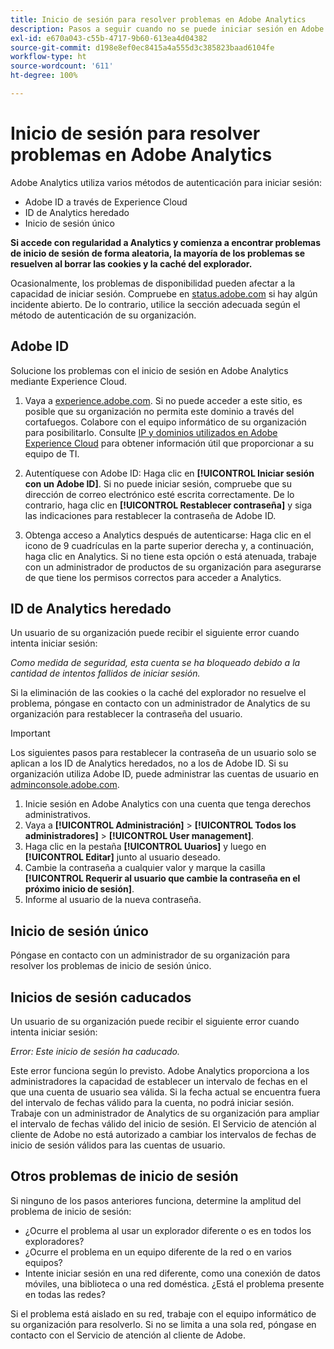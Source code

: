 ```yaml
---
title: Inicio de sesión para resolver problemas en Adobe Analytics
description: Pasos a seguir cuando no se puede iniciar sesión en Adobe Analytics.
exl-id: e670a043-c55b-4717-9b60-613ea4d04382
source-git-commit: d198e8ef0ec8415a4a555d3c385823baad6104fe
workflow-type: ht
source-wordcount: '611'
ht-degree: 100%

---
```


# Inicio de sesión para resolver problemas en Adobe Analytics

Adobe Analytics utiliza varios métodos de autenticación para iniciar sesión:

* Adobe ID a través de Experience Cloud
* ID de Analytics heredado
* Inicio de sesión único

**Si accede con regularidad a Analytics y comienza a encontrar problemas de inicio de sesión de forma aleatoria, la mayoría de los problemas se resuelven al borrar las cookies y la caché del explorador.**

Ocasionalmente, los problemas de disponibilidad pueden afectar a la capacidad de iniciar sesión. Compruebe en [status.adobe.com](https://status.adobe.com) si hay algún incidente abierto. De lo contrario, utilice la sección adecuada según el método de autenticación de su organización.

## Adobe ID

Solucione los problemas con el inicio de sesión en Adobe Analytics mediante Experience Cloud.

1. Vaya a [experience.adobe.com](https://experience.adobe.com). Si no puede acceder a este sitio, es posible que su organización no permita este dominio a través del cortafuegos. Colabore con el equipo informático de su organización para posibilitarlo. Consulte [IP y dominios utilizados en Adobe Experience Cloud](https://helpx.adobe.com/es/analytics/kb/adobe-ip-addresses.html) para obtener información útil que proporcionar a su equipo de TI.

2. Autentíquese con Adobe ID: Haga clic en **[!UICONTROL Iniciar sesión con un Adobe ID]**. Si no puede iniciar sesión, compruebe que su dirección de correo electrónico esté escrita correctamente. De lo contrario, haga clic en **[!UICONTROL Restablecer contraseña]** y siga las indicaciones para restablecer la contraseña de Adobe ID.

3. Obtenga acceso a Analytics después de autenticarse: Haga clic en el icono de 9 cuadrículas en la parte superior derecha y, a continuación, haga clic en Analytics. Si no tiene esta opción o está atenuada, trabaje con un administrador de productos de su organización para asegurarse de que tiene los permisos correctos para acceder a Analytics.

## ID de Analytics heredado

Un usuario de su organización puede recibir el siguiente error cuando intenta iniciar sesión:

*Como medida de seguridad, esta cuenta se ha bloqueado debido a la cantidad de intentos fallidos de iniciar sesión.*

Si la eliminación de las cookies o la caché del explorador no resuelve el problema, póngase en contacto con un administrador de Analytics de su organización para restablecer la contraseña del usuario.

>[!IMPORTANT]
>
>Los siguientes pasos para restablecer la contraseña de un usuario solo se aplican a los ID de Analytics heredados, no a los de Adobe ID. Si su organización utiliza Adobe ID, puede administrar las cuentas de usuario en [adminconsole.adobe.com](https://adminconsole.adobe.com).

1. Inicie sesión en Adobe Analytics con una cuenta que tenga derechos administrativos.
2. Vaya a **[!UICONTROL Administración]** > **[!UICONTROL Todos los administradores]** > **[!UICONTROL User management]**.
3. Haga clic en la pestaña **[!UICONTROL Uuarios]** y luego en **[!UICONTROL Editar]** junto al usuario deseado.
4. Cambie la contraseña a cualquier valor y marque la casilla **[!UICONTROL Requerir al usuario que cambie la contraseña en el próximo inicio de sesión]**.
5. Informe al usuario de la nueva contraseña.

## Inicio de sesión único

Póngase en contacto con un administrador de su organización para resolver los problemas de inicio de sesión único.

## Inicios de sesión caducados

Un usuario de su organización puede recibir el siguiente error cuando intenta iniciar sesión:

*Error: Este inicio de sesión ha caducado.*

Este error funciona según lo previsto. Adobe Analytics proporciona a los administradores la capacidad de establecer un intervalo de fechas en el que una cuenta de usuario sea válida. Si la fecha actual se encuentra fuera del intervalo de fechas válido para la cuenta, no podrá iniciar sesión. Trabaje con un administrador de Analytics de su organización para ampliar el intervalo de fechas válido del inicio de sesión. El Servicio de atención al cliente de Adobe no está autorizado a cambiar los intervalos de fechas de inicio de sesión válidos para las cuentas de usuario.

## Otros problemas de inicio de sesión

Si ninguno de los pasos anteriores funciona, determine la amplitud del problema de inicio de sesión:

* ¿Ocurre el problema al usar un explorador diferente o es en todos los exploradores?
* ¿Ocurre el problema en un equipo diferente de la red o en varios equipos?
* Intente iniciar sesión en una red diferente, como una conexión de datos móviles, una biblioteca o una red doméstica. ¿Está el problema presente en todas las redes?

Si el problema está aislado en su red, trabaje con el equipo informático de su organización para resolverlo. Si no se limita a una sola red, póngase en contacto con el Servicio de atención al cliente de Adobe.
